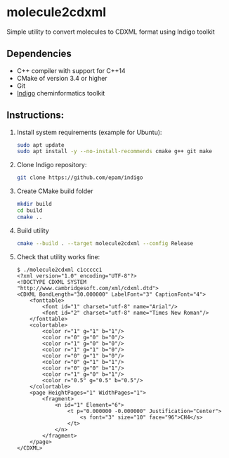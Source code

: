 # molecule2cdxml
Simple utility to convert molecules to CDXML format using Indigo toolkit

## Dependencies
* C++ compiler with support for C++14
* CMake of version 3.4 or higher
* Git
* [Indigo](https://github.com/epam/indigo) cheminformatics toolkit

## Instructions:
1. Install system requirements (example for Ubuntu):
    ```bash
    sudo apt update
    sudo apt install -y --no-install-recommends cmake g++ git make
    ```
2. Clone Indigo repository:
    ```bash
    git clone https://github.com/epam/indigo
    ```
3. Create CMake build folder
    ```bash
    mkdir build
    cd build
    cmake ..
    ```
4. Build utility
    ```bash
    cmake --build . --target molecule2cdxml --config Release 
    ```
5. Check that utility works fine:
    ```
    $ ./molecule2cdxml c1ccccc1
    <?xml version="1.0" encoding="UTF-8"?>
    <!DOCTYPE CDXML SYSTEM "http://www.cambridgesoft.com/xml/cdxml.dtd">
    <CDXML BondLength="30.000000" LabelFont="3" CaptionFont="4">
        <fonttable>
            <font id="1" charset="utf-8" name="Arial"/>
            <font id="2" charset="utf-8" name="Times New Roman"/>
        </fonttable>
        <colortable>
            <color r="1" g="1" b="1"/>
            <color r="0" g="0" b="0"/>
            <color r="1" g="0" b="0"/>
            <color r="1" g="1" b="0"/>
            <color r="0" g="1" b="0"/>
            <color r="0" g="1" b="1"/>
            <color r="0" g="0" b="1"/>
            <color r="1" g="0" b="1"/>
            <color r="0.5" g="0.5" b="0.5"/>
        </colortable>
        <page HeightPages="1" WidthPages="1">
            <fragment>
                <n id="1" Element="6">
                    <t p="0.000000 -0.000000" Justification="Center">
                        <s font="3" size="10" face="96">CH4</s>
                    </t>
                </n>
            </fragment>
        </page>
    </CDXML>
    ```
